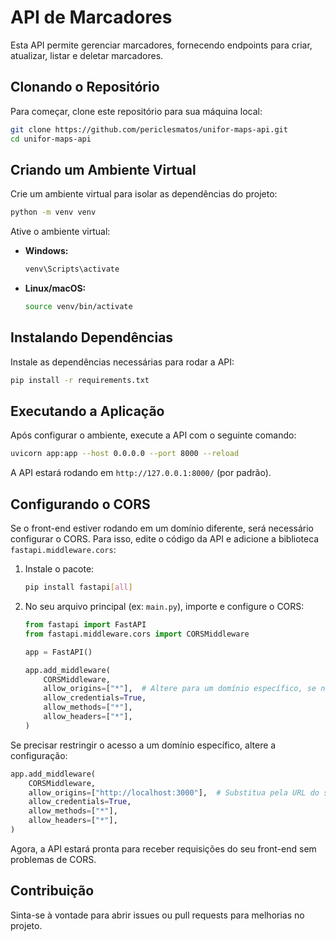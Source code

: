 # API de Marcadores

Esta API permite gerenciar marcadores, fornecendo endpoints para criar, atualizar, listar e deletar marcadores.

## Clonando o Repositório

Para começar, clone este repositório para sua máquina local:

```sh
git clone https://github.com/periclesmatos/unifor-maps-api.git
cd unifor-maps-api
```

## Criando um Ambiente Virtual

Crie um ambiente virtual para isolar as dependências do projeto:

```sh
python -m venv venv
```

Ative o ambiente virtual:

- **Windows:**
  ```sh
  venv\Scripts\activate
  ```
- **Linux/macOS:**
  ```sh
  source venv/bin/activate
  ```

## Instalando Dependências

Instale as dependências necessárias para rodar a API:

```sh
pip install -r requirements.txt
```

## Executando a Aplicação

Após configurar o ambiente, execute a API com o seguinte comando:

```sh
uvicorn app:app --host 0.0.0.0 --port 8000 --reload
```

A API estará rodando em `http://127.0.0.1:8000/` (por padrão).

## Configurando o CORS

Se o front-end estiver rodando em um domínio diferente, será necessário configurar o CORS. Para isso, edite o código da API e adicione a biblioteca `fastapi.middleware.cors`:

1. Instale o pacote:

   ```sh
   pip install fastapi[all]
   ```

2. No seu arquivo principal (ex: `main.py`), importe e configure o CORS:

   ```python
   from fastapi import FastAPI
   from fastapi.middleware.cors import CORSMiddleware

   app = FastAPI()

   app.add_middleware(
       CORSMiddleware,
       allow_origins=["*"],  # Altere para um domínio específico, se necessário
       allow_credentials=True,
       allow_methods=["*"],
       allow_headers=["*"],
   )
   ```

Se precisar restringir o acesso a um domínio específico, altere a configuração:

```python
app.add_middleware(
    CORSMiddleware,
    allow_origins=["http://localhost:3000"],  # Substitua pela URL do seu front-end
    allow_credentials=True,
    allow_methods=["*"],
    allow_headers=["*"],
)
```

Agora, a API estará pronta para receber requisições do seu front-end sem problemas de CORS.

## Contribuição

Sinta-se à vontade para abrir issues ou pull requests para melhorias no projeto.
